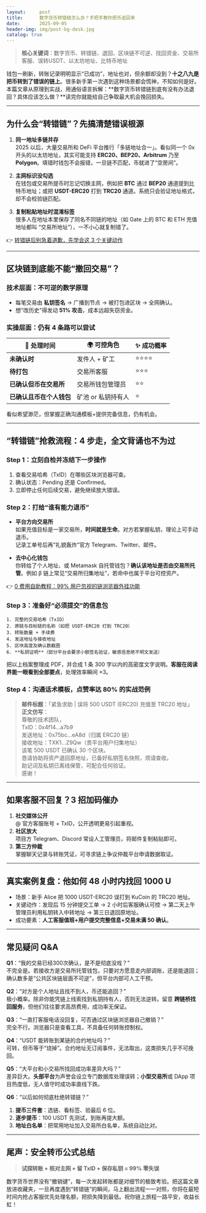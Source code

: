 ```yaml
---
layout:     post
title:      数字货币转错链怎么办？手把手教你把币追回来
date:       2025-09-05
header-img: img/post-bg-desk.jpg
catalog: true
---
```


> **核心关键词**：数字货币、转错链、退回、区块链不可逆、找回资金、交易所客服、误转USDT、以太坊地址、比特币地址

钱包一刷新，转账记录明明显示“已成功”，地址也对，但余额却没到？**十之八九是把币转到了错误的链上**。很多新手第一次遇到这种场景都会慌神，不知如何是好。本篇文章从原理到实战，用通俗语言拆解：**数字货币转错链到底有没有办法退回？具体应该怎么做？**读完你就能给自己争取最大机会挽回损失。

---

## 为什么会“转错链”？先搞清楚错误根源

1. **同一地址多链并存**  
   2025 以后，大量交易所和 DeFi 平台推行「多链地址合一」。看似同一个 0x 开头的以太坊地址，其实可能支持 **ERC20、BEP20、Arbitrum** 乃至 **Polygon**。填错时钱包不会报错，一旦链不匹配，币就进了“空房间”。

2. **主网标识没勾选**  
   在钱包或交易所提币时忘记切换主网，例如把 **BTC** 通过 **BEP20** 通道提到比特币地址；或把 **USDT-ERC20** 打到 **TRC20** 通道。系统只会验证地址格式，却不会校验链匹配。

3. **复制粘贴地址时混淆标签**  
   很多人在地址本里保存了同名不同链的地址（如 Gate 上的 BTC 和 ETH 充值地址都叫 “交易所地址”），一不小心就复制错了。

👉 [转错链后别急着道歉，先学会这 3 个关键动作](https://okxdog.com/)

---

## 区块链到底能不能“撤回交易”？

### 技术层面：不可逆的数学原理
- 每笔交易由 **私钥签名** → 广播到节点 → 被打包进区块 → 全网确认。  
- 想“改历史”得发动 **51% 攻击**，成本远超失窃资金。

### 实操层面：仍有 4 条路可以尝试

| 🚩 处理时间 | 🌍 可控角色 | ✨ 成功概率 |
|------------|------------|------------|
| **未确认时** | 发件人 + 矿工 | ⭐⭐⭐⭐ |
| **待打包** | 交易所客服 | ⭐⭐⭐ |
| **已确认但币在交易所** | 交易所钱包管理员 | ⭐⭐ |
| **已确认且币在个人钱包** | 矿池 or 私钥持有人 | ⭐ |

看似希望渺茫，但掌握正确沟通模板+提供完备信息，仍有机会。

---

## “转错链”抢救流程：4 步走，全文背诵也不为过

### Step 1：立刻自检并冻结下一步操作
1. 查看交易哈希（TxID）在哪些区块浏览器可查。  
2. 确认状态：Pending 还是 Confirmed。  
3. 立即停止任何后续交易，避免继续放大错误。

### Step 2：打给“谁有能力退币”
- **平台方向交易所**  
  如果充值目标是一家交易所，**时间就是生命**。对方若掌握私钥，理论上可手动退币。  
  记录工单号后再“礼貌轰炸”官方 Telegram、Twitter、邮件。  

- **去中心化钱包**  
  你转给了个人地址、或 Metamask 自托管钱包？**确认该地址是否由交易所托管**。例如 β 链上常见“交易所归集地址”，若命中也属于平台可控资产。

👉 [0 费用自助教程：99% 用户忽视的链浏览器外挂功能](https://okxdog.com/)

### Step 3：准备好“必须提交”的信息包
```
1. 完整的交易哈希（TxID）  
2. 原链与目标链的名称（如把 USDT-ERC20 打到 TRC20）  
3. 转账数量 + 手续费  
4. 发送地址与接收地址  
5. 区块高度及确认数截图  
6. **私钥证明**（部分平台会要求小额签名验证，敏感信息绝不明文发送）
```

把以上档案整理成 PDF，并合成 1 条 300 字以内的高密度文字说明。**客服在阅读界能一眼看到全部要点**，处理效率瞬间 ×3。

### Step 4：沟通话术模板，点赞率达 80% 的实战范例
> **邮件标题**：「紧急求助 | 误将 500 USDT (ERC20) 充值至 TRC20 地址」  
> **正文仿写**：  
> 尊敬的技术团队，  
> TxID：0x4f14…a7b9  
> 发送地址：0x75bc…eA8d（归属 ERC20 链）  
> 接收地址：TXK1…Z9Qw（贵平台用户归集地址）  
> 该笔 500 USDT 已确认 30 个区块。  
> 恳请协助将资产退回原地址，已备好私钥签名快照，烦请查收。  
> 助记词及私钥已离线保管，可配合任何验证。  
> 感谢！

---

## 如果客服不回复？3 招加码催办

1. **社交媒体公开**  
   @ 官方客服账号 + TxID，公开透明更易引起重视。  
2. **社区放大**  
   项目方 Telegram、Discord 常设人工管理员，将邮件复制粘贴即可。  
3. **第三方仲裁**  
   掌握聊天记录与转账凭证，可寻求链上争议仲裁平台申请数据取证。

---

## 真实案例复盘：他如何 48 小时内找回 1000 U

- 场景：新手 Alice 把 1000 USDT-ERC20 误打到 KuCoin 的 TRC20 地址。  
- 关键动作：发现后 15 分钟提交工单 → 2 小时后客服确认可控 → 第二天上午管理员利用私钥转入中转地址 → 第三日退回原地址。  
- 成功要素：**人工客服值班+用户提交完整信息+交易未满 50 确认**。

---

## 常见疑问 Q&A

**Q1**：“我的交易已经300次确认，是不是彻底没戏？”  
不完全是。若接收方是交易所托管钱包，只要对方愿意走内部调账，还是能退回；确认数多是“公共区块链层面不可逆”，但平台内部可人工干预。

**Q2**：“对方是个人地址且找不到人，币还能追回？”  
极小概率。除非你能凭链上线索找到私钥持有人，否则无法逆转。留意 **跨链桥找回服务**，但他们往往要求高昂费用，成功率无保证。

**Q3**：“一直打客服电话没回复，可否通过区块链浏览器自己撤销？”  
完全不行。浏览器只是查看工具，不具备任何转账控制权。

**Q4**：“USDT 能转账到某链的合约地址吗？”  
可转，但币等于“烧掉”。合约地址无订阅事件，无法取出，这类损失几乎不可挽回。

**Q5**：“大平台和小交易所找回成功率差异大吗？”  
差异巨大。**头部平台**为声誉会设立专门数据库处理误转；**小型交易所**或 DApp 项目热度低，无人值守时成功率直线下跌。

**Q6**：“以后如何彻底杜绝转错链？”  
1. **提币三件套**：选链、看标签、验最后 6 位。  
2. **逐步提币**：100 USDT 先测试，到账再提大额。  
3. **地址白名单**：把常用地址加入交易所白名单，系统自动比对。

---

## 尾声：安全转币公式总结

> **试探转账 + 核对主网 + 留 TxID + 保存私钥 = 99% 零失误**

数字货币世界没有“撤销键”，每一次发起转账都是对细节的极致考验。把这篇文章放进收藏夹，一旦再度遇到“转错链”的瞬间，马上翻出流程一一对照，你将在最短时间内抢占客服优先处理名额，把损失降到最低。祝你链上旅程一路平安，收益长虹！